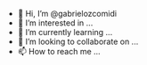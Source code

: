 - 👋 Hi, I’m @gabrielozcomidi
- 👀 I’m interested in ...
- 🌱 I’m currently learning ...
- 💞️ I’m looking to collaborate on ...
- 📫 How to reach me ...

<!---
gabrielozcomidi/gabrielozcomidi is a ✨ special ✨ repository because its `README.md` (this file) appears on your GitHub profile.
You can click the Preview link to take a look at your changes.
--->

